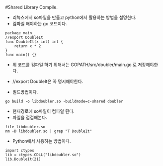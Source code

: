 #Shared Library Compile.

* 리눅스에서 so파일을 만들고 python에서 활용하는 방법을 설명한다.
* 컴파일 해야하는 go 코드이다.
```
package main
//export DoubleIt
func DoubleIt(x int) int {
    return x * 2
}
func main() {}
```

* 위 코드를 컴파일 하기 위해서는 GOPATH/src/doubler/main.go 로 저장해야한다.
* //export DoubleIt은 꼭 명시해야한다.

* 빌드방법이다.
```
go build -o libdoubler.so -buildmode=c-shared doubler
```

* 현재경로에 so파일이 컴파일 된다.
* 파일을 점검해본다.
```
file libdoubler.so
nm -D libdoubler.so | grep "T DoubleIt"
```
* Python에서 사용하는 방법이다.
```
import ctypes
lib = ctypes.CDLL("libdoubler.so")
lib.DoubleIt(21)
```

